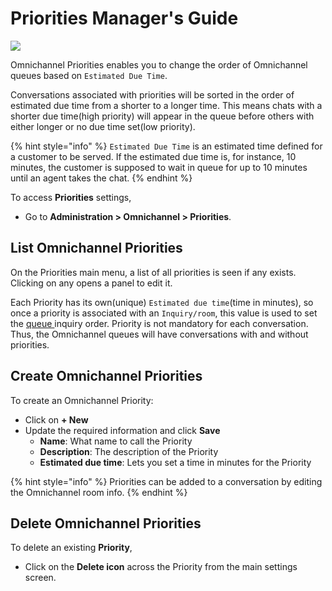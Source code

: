 # Priorities Manager's Guide

![](<../../.gitbook/assets/2021-06-10\_22-31-38 (3) (3) (3) (3) (3) (3) (3) (3) (3) (2) (3) (1) (1) (1) (1) (1) (1) (1) (11) (1) (3).jpg>)

Omnichannel Priorities enables you to change the order of Omnichannel queues based on `Estimated Due Time`.

Conversations associated with priorities will be sorted in the order of estimated due time from a shorter to a longer time. This means chats with a shorter due time(high priority) will appear in the queue before others with either longer or no due time set(low priority).

{% hint style="info" %}
`Estimated Due Time` is an estimated time defined for a customer to be served. If the estimated due time is, for instance, 10 minutes, the customer is supposed to wait in queue for up to 10 minutes until an agent takes the chat.
{% endhint %}

To access **Priorities** settings,

* Go to **Administration > Omnichannel > Priorities**.

## List Omnichannel Priorities

On the Priorities main menu, a list of all priorities is seen if any exists. Clicking on any opens a panel to edit it.

Each Priority has its own(unique) `Estimated due time`(time in minutes), so once a priority is associated with an `Inquiry/room`, this value is used to set the [queue ](../omnichannel-agents-guides/omnichannel-queue.md)inquiry order. Priority is not mandatory for each conversation. Thus, the Omnichannel queues will have conversations with and without priorities.

## Create Omnichannel Priorities

To create an Omnichannel Priority:

* Click on **+ New**
* Update the required information and click **Save**
  * **Name**: What name to call the Priority
  * **Description**: The description of the Priority
  * **Estimated due time**: Lets you set a time in minutes for the Priority

{% hint style="info" %}
Priorities can be added to a conversation by editing the Omnichannel room info.
{% endhint %}

## Delete Omnichannel Priorities

To delete an existing **Priority**,&#x20;

* Click on the **Delete icon** across the Priority from the main settings screen.
